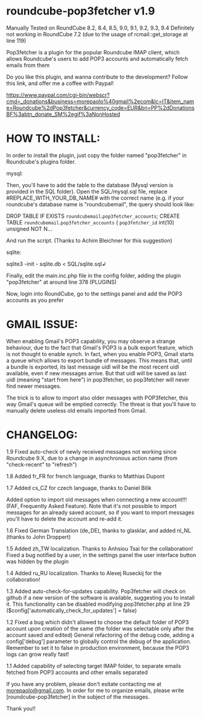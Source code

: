 roundcube-pop3fetcher v1.9
==========================

Manually Tested on RoundCube 8.2, 8.4, 8.5, 9.0, 9.1, 9.2, 9.3, 9.4
Definitely not working in RoundCube 7.2 (due to the usage of rcmail::get_storage at line 119)

Pop3fetcher is a plugin for the popular Roundcube IMAP client, which allows Roundcube's users to add POP3 accounts and automatically fetch emails from them

Do you like this plugin, and wanna contribute to the development?
Follow this link, and offer me a coffee with Paypal!

https://www.paypal.com/cgi-bin/webscr?cmd=_donations&business=morepaolo%40gmail%2ecom&lc=IT&item_name=Roundcube%2dPop3fetcher&currency_code=EUR&bn=PP%2dDonationsBF%3abtn_donate_SM%2egif%3aNonHosted

HOW TO INSTALL:
===============

In order to install the plugin, just copy the folder named "pop3fetcher" in Roundcube's plugins folder.

mysql:

Then, you'll have to add the table to the database (Mysql version is provided in the SQL folder). Open the SQL/mysql.sql file, replace #REPLACE_WITH_YOUR_DB_NAME# 
with the correct name (e.g. if your roundcube's database name is "roundcubemail", the query should look like:

DROP TABLE IF EXISTS `roundcubemail`.`pop3fetcher_accounts`;
CREATE TABLE  `roundcubemail`.`pop3fetcher_accounts` (
  `pop3fetcher_id` int(10) unsigned NOT N...
  
And run the script. (Thanks to Achim Bleichner for this suggestion)

sqlite:

sqlite3 -init - sqlite.db < SQL/sqlite.sql↲


Finally, edit the main.inc.php file in the config folder, adding the plugin "pop3fetcher" at around line 378 (PLUGINS)

Now, login into RoundCube, go to the settings panel and add the POP3 accounts as you prefer 

GMAIL ISSUE:
===============
When enabling Gmail's POP3 capability, you may observe a strange behaviour, due to the fact that Gmail's POP3 is a bulk export feature, which is not thought to enable synch.
In fact, when you enable POP3, Gmail starts a queue which allows to export bundle of messages. This means that, until a bundle is exported, its last message uidl will be the most recent uidl available, even if new messages arrive.
But that uidl will be saved as last uidl (meaning "start from here") in pop3fetcher, so pop3fetcher will never find newer messages.

The trick is to allow to import also older messages with POP3fetcher, this way Gmail's queue will be emptied correctly. The threat is that you'll have to manually delete useless old emails imported from Gmail.


CHANGELOG:
==========
1.9
Fixed auto-check of newly received messages not working since Roundcube 9.X, due to a change in asynchronous action name (from "check-recent" to "refresh")

1.8
Added fr_FR for french language, thanks to Matthias Dupont

1.7
Added cs_CZ for czech language, thanks to Daniel Bilik

Added option to import old messages when connecting a new account!!! (FAF, Frequently Asked Feature). Note that it's not possible to import messages for an already saved account, so if you want to import messages you'll have to delete the account and re-add it.

1.6
Fixed German Translation (de_DE), thanks to glasklar, and added nl_NL (thanks to John Droppert)

1.5
Added zh_TW localization. Thanks to Anhsiou Tsai for the collaboration!
Fixed a bug notified by a user, in the settings panel the user interface button was hidden by the plugin

1.4
Added ru_RU localization. Thanks to Alexej Ruseckij for the collaboration!

1.3
Added auto-check-for-updates capability. Pop3fetcher will check on github if a new version of the software is available, suggesting you to install it.
This functionality can be disabled modifying pop3fetcher.php at line 29 ($config['automatically_check_for_updates'] = false)

1.2
Fixed a bug which didn't allowed to choose the default folder of POP3 account upon creation of the same (the folder was selectable only after the account saved and edited)
General refactoring of the debug code, adding a config['debug'] parameter to globally control the debug of the application. Remember to set it to false in production environment, because the POP3 logs can grow really fast!

1.1
Added capability of selecting target IMAP folder, to separate emails fetched from POP3 accounts and other emails separated



If you have any problem, please don't esitate contacting me at morepaolo@gmail.com. In order for me to organize emails, please write [roundcube-pop3fetcher] in the subject of the messages.

Thank you!!
